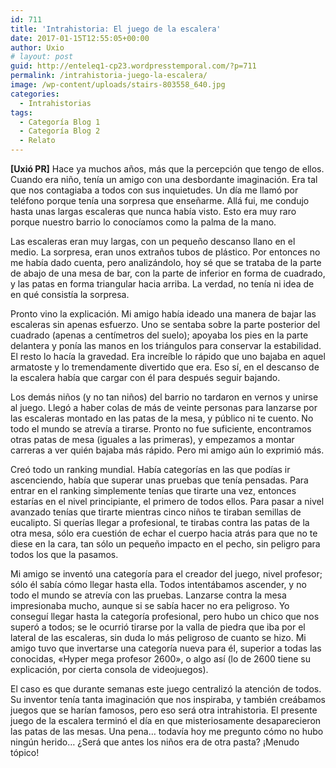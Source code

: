 ```yaml
---
id: 711
title: 'Intrahistoria: El juego de la escalera'
date: 2017-01-15T12:55:05+00:00
author: Uxio
# layout: post
guid: http://enteleq1-cp23.wordpresstemporal.com/?p=711
permalink: /intrahistoria-juego-la-escalera/
image: /wp-content/uploads/stairs-803558_640.jpg
categories:
  - Intrahistorias
tags:
  - Categoría Blog 1
  - Categoría Blog 2
  - Relato
---
```

**[Uxió PR]** Hace ya muchos años, más que la percepción que tengo de ellos. Cuando era niño, tenía un amigo con una desbordante imaginación. Era tal que nos contagiaba a todos con sus inquietudes. Un día me llamó por teléfono porque tenía una sorpresa que enseñarme. Allá fui, me condujo hasta unas largas escaleras que nunca había visto. Esto era muy raro porque nuestro barrio lo conocíamos como la palma de la mano.

Las escaleras eran muy largas, con un pequeño descanso llano en el medio. La sorpresa, eran unos extraños tubos de plástico. Por entonces no me había dado cuenta, pero analizándolo, hoy sé que se trataba de la parte de abajo de una mesa de bar, con la parte de inferior en forma de cuadrado, y las patas en forma triangular hacia arriba. La verdad, no tenía ni idea de en qué consistía la sorpresa.

Pronto vino la explicación. Mi amigo había ideado una manera de bajar las escaleras sin apenas esfuerzo. Uno se sentaba sobre la parte posterior del cuadrado (apenas a centímetros del suelo); apoyaba los pies en la parte delantera y ponía las manos en los triángulos para conservar la estabilidad. El resto lo hacía la gravedad. Era increíble lo rápido que uno bajaba en aquel armatoste y lo tremendamente divertido que era. Eso sí, en el descanso de la escalera había que cargar con él para después seguir bajando.

Los demás niños (y no tan niños) del barrio no tardaron en vernos y unirse al juego. Llegó a haber colas de más de veinte personas para lanzarse por las escaleras montado en las patas de la mesa, y público ni te cuento. No todo el mundo se atrevía a tirarse. Pronto no fue suficiente, encontramos otras patas de mesa (iguales a las primeras), y empezamos a montar carreras a ver quién bajaba más rápido. Pero mi amigo aún lo exprimió más.

Creó todo un ranking mundial. Había categorías en las que podías ir ascenciendo, había que superar unas pruebas que tenía pensadas. Para entrar en el ranking simplemente tenías que tirarte una vez, entonces estarías en el nivel principiante, el primero de todos ellos. Para pasar a nivel avanzado tenías que tirarte mientras cinco niños te tiraban semillas de eucalipto. Si querías llegar a profesional, te tirabas contra las patas de la otra mesa, sólo era cuestión de echar el cuerpo hacia atrás para que no te diese en la cara, tan sólo un pequeño impacto en el pecho, sin peligro para todos los que la pasamos.

Mi amigo se inventó una categoría para el creador del juego, nivel profesor; sólo él sabía cómo llegar hasta ella. Todos intentábamos ascender, y no todo el mundo se atrevía con las pruebas. Lanzarse contra la mesa impresionaba mucho, aunque si se sabía hacer no era peligroso. Yo conseguí llegar hasta la categoría profesional, pero hubo un chico que nos superó a todos; se le ocurrió tirarse por la valla de piedra que iba por el lateral de las escaleras, sin duda lo más peligroso de cuanto se hizo. Mi amigo tuvo que invertarse una categoría nueva para él, superior a todas las conocidas, «Hyper mega profesor 2600», o algo así (lo de 2600 tiene su explicación, por cierta consola de videojuegos).

El caso es que durante semanas este juego centralizó la atención de todos. Su inventor tenía tanta imaginación que nos inspiraba, y también creábamos juegos que se harían famosos, pero eso será otra intrahistoria. El presente juego de la escalera terminó el día en que misteriosamente desaparecieron las patas de las mesas. Una pena&#8230; todavía hoy me pregunto cómo no hubo ningún herido&#8230; ¿Será que antes los niños era de otra pasta? ¡Menudo tópico!